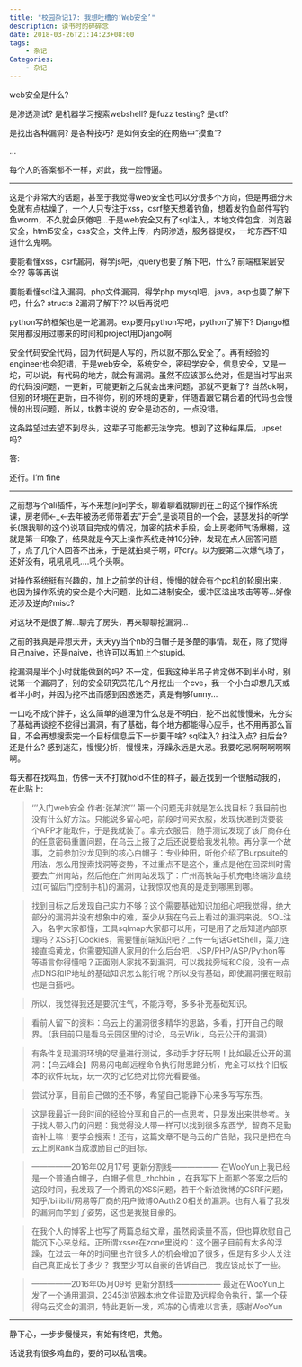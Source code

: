 ```yaml
---
title: "校园杂记17: 我想吐槽的‘Web安全’"
description: 读书时的碎碎念
date: 2018-03-26T21:14:23+08:00
tags:
    - 杂记
Categories:
    - 杂记
---
```


web安全是什么?

是渗透测试? 是机器学习搜索webshell? 是fuzz testing? 是ctf?

是找出各种漏洞? 是各种技巧? 是如何安全的在网络中”摸鱼”?

…

每个人的答案都不一样，对此，我一脸懵逼。

------

这是个非常大的话题，甚至于我觉得web安全也可以分很多个方向，但是再细分未免就有点枯燥了，一个人只专注于xss，csrf整天想着钓鱼，想着发钓鱼邮件写钓鱼worm，不久就会厌倦吧…于是web安全又有了sql注入，本地文件包含，浏览器安全，html5安全，css安全，文件上传，内网渗透，服务器提权，一坨东西不知道什么鬼啊。

要能看懂xss，csrf漏洞，得学js吧，jquery也要了解下吧，什么? 前端框架层安全?? 等等再说

要能看懂sql注入漏洞，php文件漏洞，得学php mysql吧，java，asp也要了解下吧，什么? structs 2漏洞了解下?? 以后再说吧

python写的框架也是一坨漏洞。exp要用python写吧，python了解下? Django框架用都没用过哪来的时间和project用Django啊

安全代码安全代码，因为代码是人写的，所以就不那么安全了。再有经验的engineer也会犯错，于是web安全，系统安全，密码学安全，信息安全，又是一坨，可以说，有代码的地方，就会有漏洞。虽然不应该那么绝对，但是当时写出来的代码没问题，一更新，可能更新之后就会出来问题，那就不更新了? 当然ok啊，但别的环境在更新，由不得你，别的环境的更新，伴随着跟它耦合着的代码也会慢慢的出现问题，所以，tk教主说的 安全是动态的，一点没错。

这条路望过去望不到尽头，这辈子可能都无法学完。想到了这种结果后，upset吗?

答:

还行。I’m fine

------

之前想写个ali插件，写不来想问问学长，聊着聊着就聊到在上的这个操作系统课，房老师←_←去年被汤老师带着去”开会”,是谈项目的一个会，瑟瑟发抖的听学长(跟我聊的这个)说项目完成的情况，加密的技术手段，会上房老师气场爆棚，这就是第一印象了，结果就是今天上操作系统走神10分钟，发现在点人回答问题了，点了几个人回答不出来，于是就拍桌子啊，吓cry。以为要第二次爆气场了，还好没有，吼吼吼吼….吼个头啊。

对操作系统挺有兴趣的，加上之前学的计组，慢慢的就会有个pc机的轮廓出来，也因为操作系统的安全是个大问题，比如二进制安全，缓冲区溢出攻击等等…好像还涉及逆向?misc?

对这块不是很了解…聊完了房头，再来聊聊挖漏洞…

之前的我真是异想天开，天天yy当个nb的白帽子是多酷的事情。现在，除了觉得自己naive，还是naive，也许可以再加上个stupid。

挖漏洞是半个小时就能做到的吗? 不一定，但我这种半吊子肯定做不到半小时，别说第一个漏洞了，别的安全研究员花几个月挖出一个cve，我一个小白却想几天或者半小时，并因为挖不出而感到困惑迷茫，真是有够funny…

一口吃不成个胖子，这么简单的道理为什么总是不明白，挖不出就慢慢来，先夯实了基础再谈挖不挖得出漏洞，有了基础，每个地方都能得心应手，也不用再那么盲目，不会再想搜索完一个目标信息后下一步要干啥? sql注入? 扫注入点? 扫后台? 还是什么? 感到迷茫，慢慢分析，慢慢来，浮躁永远是大忌。我要吃忌啊啊啊啊啊啊。

每天都在找鸡血，仿佛一天不打就hold不住的样子，最近找到一个很触动我的，在此贴上:

> ‘’’入门web安全 作者:张某滨’’’
> 第一个问题无非就是怎么找目标？我目前也没有什么好方法。只能说多留心吧，前段时间买衣服，发现快递到货要装一个APP才能取件，于是我就装了。拿完衣服后，随手测试发现了该厂商存在的任意密码重置问题，在乌云上报了之后还说要给我发礼物。再分享一个故事，之前参加沙龙见到的核心白帽子：专业种田，听他介绍了Burpsuite的用法，怎么用搜索找洞等姿势，不过重点不是这个，重点是他在回深圳时需要去广州南站，然后他在广州南站发现了：广州高铁站手机充电终端沙盒绕过(可留后门控制手机)的漏洞，让我惊叹他真的是走到哪黑到哪。

> 找到目标之后发现自己实力不够？这个需要基础知识加细心吧我觉得，绝大部分的漏洞并没有想象中的难，至少从我在乌云上看过的漏洞来说。SQL注入，名字大家都懂，工具sqlmap大家都可以用，可是用了之后知道内部原理吗？XSS打Cookies，需要懂前端知识吧？上传一句话GetShell，菜刀连接直捣黄龙，你需要知道人家用的什么后台吧，JSP/PHP/ASP/Python等等语言你得懂吧？正面刚人家找不到漏洞，可以找找旁域和C段，没有一点点DNS和IP地址的基础知识怎么能行呢？所以没有基础，即使漏洞摆在眼前也是白搭吧。

> 所以，我觉得我还是要沉住气，不能浮夸，多多补充基础知识。

> 看前人留下的资料：乌云上的漏洞很多精华的思路，多看，打开自己的眼界。（我目前只是看乌云园区里的讨论，乌云Wiki，乌云公开的漏洞）

> 有条件复现漏洞环境的尽量进行测试，多动手才好玩啊！比如最近公开的漏洞：【乌云峰会】网易闪电邮远程命令执行附思路分析，完全可以找个旧版本的软件玩玩，玩一次的记忆绝对比你光看要强。

> 尝试分享，目前自己做的还不够，希望自己能静下心来多写写东西。

> 这是我最近一段时间的经验分享和自己的一点思考，只是发出来供参考。关于找人带入门的问题：我觉得没人带一样可以找到很多东西学，智商不足勤奋补上嘛！要学会搜索！还有，这篇文章不是乌云的广告贴，我只是把在乌云上刷Rank当成激励自己的目标。

> —————2016年02月17号 更新分割线——————
> 在WooYun上我已经是一个普通白帽子，白帽子信息_zhchbin ，在我写下上面那个答案之后的这段时间，我发现了一个腾讯的XSS问题，若干个新浪微博的CSRF问题，知乎/bilibili/网易等厂商的用户微博OAuth2.0相关的漏洞。也有人看了我发的漏洞而学到了姿势，这也是我挺自豪的。

> 在我个人的博客上也写了两篇总结文章，虽然阅读量不高，但也算欣慰自己能沉下心来总结。正所谓xsser在zone里说的：这个圈子目前有太多的浮躁，在过去一年的时间里也许很多人的机会增加了很多，但是有多少人关注自己真正成长了多少？ 我至少可以自豪的告诉自己，我应该成长了一些。

> —————2016年05月09号 更新分割线——————
> 最近在WooYun上发了一个通用漏洞，2345浏览器本地文件读取及远程命令执行，第一个获得乌云奖金的漏洞，特此更新一发，鸡冻的心情难以言表，感谢WooYun

------

静下心，一步步慢慢来，有始有终吧，共勉。

话说我有很多鸡血的，要的可以私信噢。